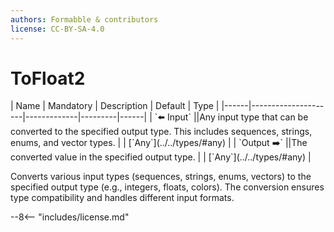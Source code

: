 ```yaml
---
authors: Formabble & contributors
license: CC-BY-SA-4.0
---
```



# ToFloat2

<div class="sh-parameters" markdown="1">
| Name | Mandatory | Description | Default | Type |
|------|---------------------|-------------|---------|------|
| `⬅️ Input` ||Any input type that can be converted to the specified output type. This includes sequences, strings, enums, and vector types. | | [`Any`](../../types/#any) |
| `Output ➡️` ||The converted value in the specified output type. | | [`Any`](../../types/#any) |

</div>

Converts various input types (sequences, strings, enums, vectors) to the specified output type (e.g., integers, floats, colors). The conversion ensures type compatibility and handles different input formats.

--8<-- "includes/license.md"

